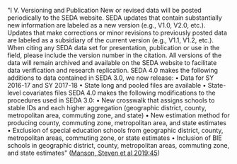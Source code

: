 "I V.  Versioning and Publication New or revised data will be posted periodically to the SEDA website. SEDA updates that contain substantially new information are labeled as a new version (e.g., V1.0, V2.0, etc.). Updates that make corrections or minor revisions to previously posted data are labeled as a subsidiary of the current version (e.g., V1.1, V1.2, etc.). When citing any SEDA data set for presentation, publication or use in the field, please include the version number in the citation. All versions of the data will remain archived and available on the SEDA website to facilitate data verification and research replication. SEDA 4.0 makes the following additions to data contained in SEDA 3.0, we now release: • Data for SY 2016-17 and SY 2017-18 • State long and pooled files are available • State-level covariates files SEDA 4.0 makes the following modifications to the procedures used in SEDA 3.0: • New crosswalk that assigns schools to stable IDs and each higher aggregation (geographic district, county, metropolitan area, commuting zone, and state) • New estimation method for producing county, commuting zone, metropolitan area, and state estimates • Exclusion of special education schools from geographic district, county, metropolitan areas, commuting zone, or state estimates • Inclusion of BIE schools in geographic district, county, metropolitan areas, commuting zone, and state estimates" ([Manson, Steven et al 2019:45](zotero://open-pdf/library/items/Q5HJYYT3?page=45))
